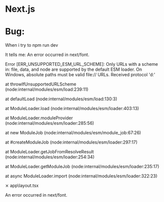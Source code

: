 # Next.js
 
# Bug:
When i try to npm run dev

 It tells me: An error occurred in next/font.

 Error [ERR_UNSUPPORTED_ESM_URL_SCHEME]: Only URLs with a scheme in: file, data, and node are supported by the default ESM loader. On Windows, absolute paths must be valid file:// URLs. Received protocol 'd:'

 at throwIfUnsupportedURLScheme (node:internal/modules/esm/load:239:11)

 at defaultLoad (node:internal/modules/esm/load:130:3)

 at ModuleLoader.load (node:internal/modules/esm/loader:403:13)

 at ModuleLoader.moduleProvider (node:internal/modules/esm/loader:285:56)

 at new ModuleJob (node:internal/modules/esm/module_job:67:26)

 at #createModuleJob (node:internal/modules/esm/loader:297:17)

 at ModuleLoader.getJobFromResolveResult (node:internal/modules/esm/loader:254:34)

 at ModuleLoader.getModuleJob (node:internal/modules/esm/loader:235:17)

 at async ModuleLoader.import (node:internal/modules/esm/loader:322:23)

 ⨯ app\layout.tsx

 An error occurred in next/font.
